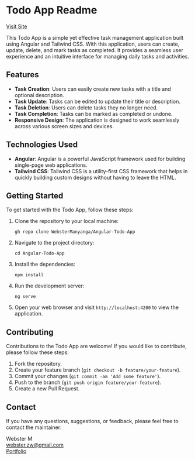 # Todo App Readme
[Visit Site](https://webstermanyanga.github.io/NgBuild-Todo-App/)

This Todo App is a simple yet effective task management application built using Angular and Tailwind CSS. With this application, users can create, update, delete, and mark tasks as completed. It provides a seamless user experience and an intuitive interface for managing daily tasks and activities.

## Features

- **Task Creation**: Users can easily create new tasks with a title and optional description.
- **Task Update**: Tasks can be edited to update their title or description.
- **Task Deletion**: Users can delete tasks they no longer need.
- **Task Completion**: Tasks can be marked as completed or undone.
- **Responsive Design**: The application is designed to work seamlessly across various screen sizes and devices.

## Technologies Used

- **Angular**: Angular is a powerful JavaScript framework used for building single-page web applications.
- **Tailwind CSS**: Tailwind CSS is a utility-first CSS framework that helps in quickly building custom designs without having to leave the HTML.

## Getting Started

To get started with the Todo App, follow these steps:

1. Clone the repository to your local machine:

    ```
    gh repo clone WebsterManyanga/Angular-Todo-App
    ```

2. Navigate to the project directory:

    ```
    cd Angular-Todo-App
    ```

3. Install the dependencies:

    ```
    npm install
    ```

4. Run the development server:

    ```
    ng serve
    ```

5. Open your web browser and visit `http://localhost:4200` to view the application.


## Contributing

Contributions to the Todo App are welcome! If you would like to contribute, please follow these steps:

1. Fork the repository.
2. Create your feature branch (`git checkout -b feature/your-feature`).
3. Commit your changes (`git commit -am 'Add some feature'`).
4. Push to the branch (`git push origin feature/your-feature`).
5. Create a new Pull Request.

## Contact

If you have any questions, suggestions, or feedback, please feel free to contact the maintainer:

Webster M  
webster.zw@gmail.com  
[Portfolio](https://webstermanyanga.github.io/WebDeveloperPortfolio/)
